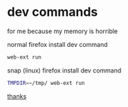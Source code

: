 # dev commands
for me because my memory is horrible

normal firefox install dev command
```bash
web-ext run
```

snap (linux) firefox install dev command
```bash
TMPDIR=~/tmp/ web-ext run
```
[thanks](https://github.com/mozilla/web-ext/issues/1696#issuecomment-722476182)